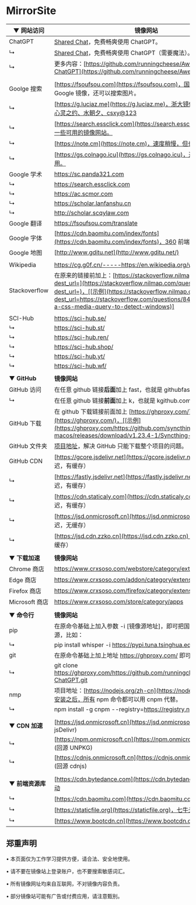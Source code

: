 # MirrorSite



| ▼ **网站访问**   | **镜像网站**                                                 |
| ---------------- | ------------------------------------------------------------ |
| ChatGPT          | [Shared Chat](https://chat-shared2.zhile.io/shared.html)，免费畅爽使用 ChatGPT。 |
| ↳                | [Shared Chat](https://chat-shared.zhile.io/shared.html)，免费畅爽使用 ChatGPT（需要魔法）。 |
| ↳                | 更多内容：[https://github.com/runningcheese/Awesome-ChatGPT](https://github.com/runningcheese/Awesome-ChatGPT) |
|                  |                                                              |
| Goolge 搜索      | [https://fsoufsou.com](https://fsoufsou.com)，国内可合规使用的 Google 镜像，还可以搜索图片。 |
| ↳                | [https://g.luciaz.me](https://g.luciaz.me)，浙大镜像，答案分别是：心灵之约、水朝夕、csxy@123 |
| ↳                | [https://search.essclick.com](https://search.essclick.com)，提供了一些可用的镜像网站。 |
| ↳                | [https://note.cm](https://note.cm)，速度稍慢，但也能用。     |
| ↳                | [https://gs.colnago.icu](https://gs.colnago.icu)，速度稍慢，但也能用。 |
| Google 学术      | https://sc.panda321.com                                      |
| ↳                | https://search.essclick.com                                  |
| ↳                | https://ac.scmor.com                                         |
| ↳                | https://scholar.lanfanshu.cn                                 |
| ↳                | http://scholar.scqylaw.com                                   |
| Google 翻译      | https://fsoufsou.com/translate                               |
| Google 字体      | [https://cdn.baomitu.com/index/fonts](https://cdn.baomitu.com/index/fonts)，360 前端静态资源库。 |
| Google 地图      | [http://www.gditu.net](http://www.gditu.net/)                |
|                  |                                                              |
| Wikipedia        | https://cg.g0f.cn/-----https://en.wikipedia.org/wiki/Wikipedia |
| Stackoverflow    | 在原来的链接前加上：[https://stackoverflow.nilmap.com/question?dest_url=](https://stackoverflow.nilmap.com/question?dest_url=)，[[示例](https://stackoverflow.nilmap.com/question?dest_url=https://stackoverflow.com/questions/8493589/is-there-a-css-media-query-to-detect-windows)] |
|                  |                                                              |
| SCI-Hub          | https://sci-hub.se/                                          |
| ↳                | https://sci-hub.st/                                          |
| ↳                | https://sci-hub.ren/                                         |
| ↳                | https://sci-hub.shop/                                        |
| ↳                | https://sci-hub.yt/                                          |
| ↳                | https://sci-hub.wf/                                          |
|                  |                                                              |
| ▼ **GitHub**     | **镜像网站**                                                 |
| GitHub 访问           | 在任意 github 链接**后面**加上 fast，也就是 githubfast.com，[[示例](https://githubfast.com/runningcheese/Awesome-ChatGPT)] |
| ↳                | 在任意 github 链接**前面**加上 k，也就是 kgithub.com，[[示例](https://kgithub.com/runningcheese/Awesome-ChatGPT)] |
| GitHub 下载      | 在 github 下载链接前面加上 [https://ghproxy.com/](https://ghproxy.com/)，[[示例](https://ghproxy.com/https://github.com/syncthing/syncthing-macos/releases/download/v1.23.4-1/Syncthing-1.23.4-1.dmg)] |
| GitHub 文件夹    | [项目地址](https://blog.luckly-mjw.cn/tool-show/github-directory-downloader/index.html)，解决 GitHub 只能下载整个项目的问题。 |
| GitHub CDN       | [https://gcore.jsdelivr.net](https://gcore.jsdelivr.net)（180ms 延迟，有缓存） |
| ↳                | [https://fastly.jsdelivr.net](https://fastly.jsdelivr.net)（180ms 延迟，有缓存） |
| ↳                | [https://cdn.staticaly.com](https://cdn.staticaly.com)（180ms 延迟，有缓存） |
| ↳                | [https://jsd.onmicrosoft.cn](https://jsd.onmicrosoft.cn)（15ms 延迟，无缓存） |
| ↳                | [https://jsd.cdn.zzko.cn](https://jsd.cdn.zzko.cn)（30ms 延迟，无缓存） |
|                  |                                                              |
| ▼ **下载加速**   | **镜像网站**                                                 |
| Chrome 商店      | https://www.crxsoso.com/webstore/category/extensions         |
| Edge 商店        | https://www.crxsoso.com/addon/category/extensions            |
| Firefox 商店     | https://www.crxsoso.com/firefox/category/extensions          |
| Microsoft 商店   | https://www.crxsoso.com/store/category/apps                  |
|                  |                                                              |
| ▼ **命令行**     | **镜像网站**                                                 |
| pip              | 在原命令基础上加入参数 -i [镜像源地址]，即可把国外的源换成国内源，比如： |
| ↳                | pip install whisper -i https://pypi.tuna.tsinghua.edu.cn/simple |
| git              | 在原命令基础上加上地址 https://ghproxy.com/ 即可高速克隆，比如： |
| ↳                | git clone https://ghproxy.com/https://github.com/runningcheese/Awesome-ChatGPT.git |
| nmp              | 项目地址：[https://nodejs.org/zh-cn](https://nodejs.org/zh-cn)，安装之后，所有 npm 命令都可以用 cnpm 代替。 |
| ↳                | npm install -g cnpm --registry=https://registry.npmmirror.com |
|                  |                                                              |
| ▼ **CDN 加速**   | [https://jsd.onmicrosoft.cn](https://jsd.onmicrosoft.cn/@info) (回源 jsDelivr) |
| ↳                | [https://npm.onmicrosoft.cn](https://npm.onmicrosoft.cn/@info) (回源 UNPKG) |
| ↳                | [https://cdnjs.onmicrosoft.cn](https://cdnjs.onmicrosoft.cn/@info) (回源 cdnjs) |
|                  |                                                              |
| ▼ **前端资源库** | [https://cdn.bytedance.com](https://cdn.bytedance.com)，字节跳动 |
| ↳                | [https://cdn.baomitu.com](https://cdn.baomitu.com)，360      |
| ↳                | [https://staticfile.org](https://staticfile.org)，七牛云     |
| ↳                | [https://www.bootcdn.cn](https://www.bootcdn.cn)，极兔云     |






## **郑重声明**

• 本页面仅为工作学习提供方便，请合法、安全地使用。

• 请不要在镜像站上登录账户，也不要搜索敏感词汇。

• 所有镜像网址均来自互联网，不对镜像内容负责。

• 部分镜像站可能有广告或付费应用，请注意甄别。

